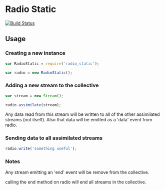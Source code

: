 # Radio Static

[![Build Status](https://travis-ci.org/bthesorceror/radio_static.png?branch=master)](https://travis-ci.org/bthesorceror/radio_static)

## Usage

### Creating a new instance

```javascript
var RadioStatic = require('radio_static');

var radio = new RadioStatic();
```

### Adding a new stream to the collective

```javascript
var stream = new Stream();

radio.assimilate(stream);
```

Any data read from this stream will be written to all of the other
assimilated streams (not itself). Also that data will be emitted as
a 'data' event from radio.

### Sending data to all assimilated streams

```javascript
radio.write('something useful');
```

### Notes

Any stream emitting an 'end' event will be remove from the collective.

calling the end method on radio will end all streams in the collective.
